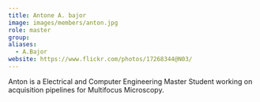 ```yaml
---
title: Antone A. bajor
image: images/members/anton.jpg
role: master
group: 
aliases:
  - A.Bajor
website: https://www.flickr.com/photos/17268344@N03/
---
```

Anton is a Electrical and Computer Engineering Master Student working on acquisition pipelines for Multifocus Microscopy. 
